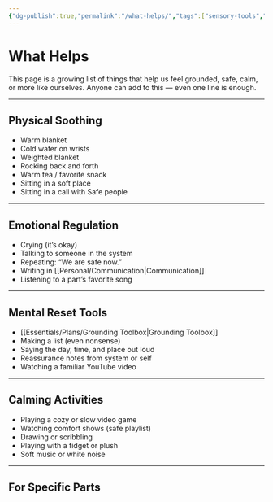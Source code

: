 ```yaml
---
{"dg-publish":true,"permalink":"/what-helps/","tags":["sensory-tools","tools","regulate","soothing","triggered"],"noteIcon":""}
---
```


# What Helps

This page is a growing list of things that help us feel grounded, safe, calm, or more like ourselves. Anyone can add to this — even one line is enough.

---

## Physical Soothing
- Warm blanket
- Cold water on wrists
- Weighted blanket
- Rocking back and forth
- Warm tea / favorite snack
- Sitting in a soft place
- Sitting in a call with Safe people 

---

## Emotional Regulation
- Crying (it’s okay)
- Talking to someone in the system
- Repeating: “We are safe now.”
- Writing in [[Personal/Communication\|Communication]]
- Listening to a part’s favorite song

---

## Mental Reset Tools
- [[Essentials/Plans/Grounding Toolbox\|Grounding Toolbox]]
- Making a list (even nonsense)
- Saying the day, time, and place out loud
- Reassurance notes from system or self
- Watching a familiar YouTube video

---

## Calming Activities
- Playing a cozy or slow video game
- Watching comfort shows (safe playlist)
- Drawing or scribbling
- Playing with a fidget or plush
- Soft music or white noise

---

## For Specific Parts

